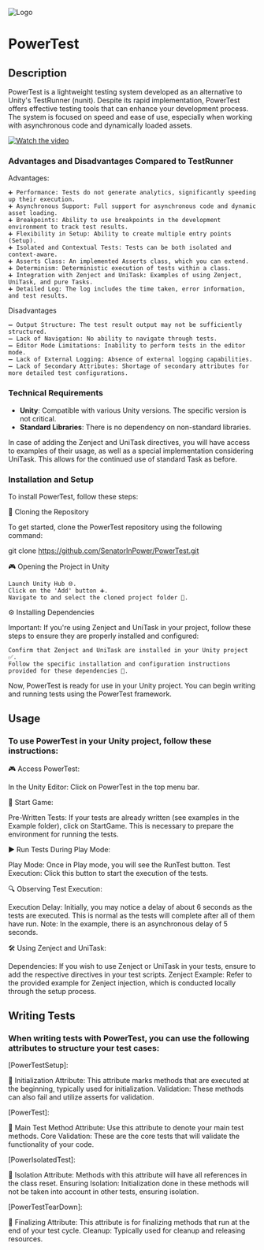 ![Logo](https://github.com/SenatorInPower/PowerTest/assets/66920423/6bce5a7f-bbf4-407b-9ec1-4d7a82f7b5bc)

# PowerTest

## Description

PowerTest is a lightweight testing system developed as an alternative to Unity's TestRunner (nunit). Despite its rapid implementation, PowerTest offers effective testing tools that can enhance your development process. The system is focused on speed and ease of use, especially when working with asynchronous code and dynamically loaded assets.


[![Watch the video](https://github.com/SenatorInPower/PowerTest/assets/66920423/7c9af3f6-eae0-47bc-aee2-44d0d6fec4b2)](https://github.com/SenatorInPower/PowerTest/assets/66920423/7c9af3f6-eae0-47bc-aee2-44d0d6fec4b2)


### Advantages and Disadvantages Compared to TestRunner

Advantages:

    ➕ Performance: Tests do not generate analytics, significantly speeding up their execution.
    ➕ Asynchronous Support: Full support for asynchronous code and dynamic asset loading.
    ➕ Breakpoints: Ability to use breakpoints in the development environment to track test results.
    ➕ Flexibility in Setup: Ability to create multiple entry points (Setup).
    ➕ Isolated and Contextual Tests: Tests can be both isolated and context-aware.
    ➕ Asserts Class: An implemented Asserts class, which you can extend.
    ➕ Determinism: Deterministic execution of tests within a class.
    ➕ Integration with Zenject and UniTask: Examples of using Zenject, UniTask, and pure Tasks.
    ➕ Detailed Log: The log includes the time taken, error information, and test results.

Disadvantages

    ➖ Output Structure: The test result output may not be sufficiently structured.
    ➖ Lack of Navigation: No ability to navigate through tests.
    ➖ Editor Mode Limitations: Inability to perform tests in the editor mode.
    ➖ Lack of External Logging: Absence of external logging capabilities.
    ➖ Lack of Secondary Attributes: Shortage of secondary attributes for more detailed test configurations.


### Technical Requirements

- **Unity**: Compatible with various Unity versions. The specific version is not critical.
- **Standard Libraries**: There is no dependency on non-standard libraries.


In case of adding the Zenject and UniTask directives, you will have access to examples of their usage, as well as a special implementation considering UniTask. This allows for the continued use of standard Task as before.

### Installation and Setup

To install PowerTest, follow these steps:

 🔗 Cloning the Repository

   To get started, clone the PowerTest repository using the following command:

   git clone https://github.com/SenatorInPower/PowerTest.git

🎮 Opening the Project in Unity

    Launch Unity Hub 🌐.
    Click on the 'Add' button ➕.
    Navigate to and select the cloned project folder 📁.

   ⚙️ Installing Dependencies

Important: If you're using Zenject and UniTask in your project, follow these steps to ensure they are properly installed and configured:

    Confirm that Zenject and UniTask are installed in your Unity project ✅.
    Follow the specific installation and configuration instructions provided for these dependencies 📘.

Now, PowerTest is ready for use in your Unity project. You can begin writing and running tests using the PowerTest framework.

## Usage

### To use PowerTest in your Unity project, follow these instructions:

🎮 Access PowerTest:

  In the Unity Editor: Click on PowerTest in the top menu bar.

🚀 Start Game:

 Pre-Written Tests: If your tests are already written (see examples in the Example folder), click on StartGame. This is necessary to prepare the environment for running the tests.

▶️ Run Tests During Play Mode:

 Play Mode: Once in Play mode, you will see the RunTest button.
 Test Execution: Click this button to start the execution of the tests.

🔍 Observing Test Execution:

 Execution Delay: Initially, you may notice a delay of about 6 seconds as the tests are executed. This is normal as the tests will complete after all of them have run. Note: In the example, there is an asynchronous delay of 5 seconds.

🛠️ Using Zenject and UniTask:

 Dependencies: If you wish to use Zenject or UniTask in your tests, ensure to add the respective directives in your test scripts.
 Zenject Example: Refer to the provided example for Zenject injection, which is conducted locally through the setup process.


## Writing Tests

### When writing tests with PowerTest, you can use the following attributes to structure your test cases:

[PowerTestSetup]:

 🔹 Initialization Attribute: This attribute marks methods that are executed at the beginning, typically used for initialization.
     Validation: These methods can also fail and utilize asserts for validation.

[PowerTest]:

  🔹 Main Test Method Attribute: Use this attribute to denote your main test methods.
     Core Validation: These are the core tests that will validate the functionality of your code.

[PowerIsolatedTest]:

🔹 Isolation Attribute: Methods with this attribute will have all references in the class reset.
 Ensuring Isolation: Initialization done in these methods will not be taken into account in other tests, ensuring isolation.

[PowerTestTearDown]:

🔹 Finalizing Attribute: This attribute is for finalizing methods that run at the end of your test cycle.
   Cleanup: Typically used for cleanup and releasing resources.
